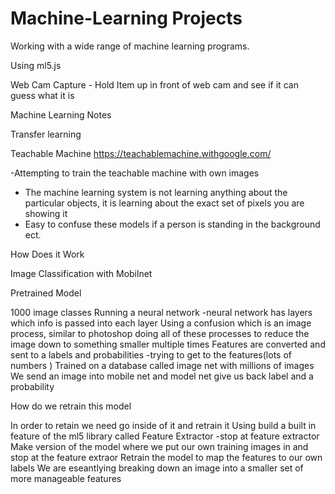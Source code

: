 # Machine-Learning Projects 


Working with a wide range of machine learning programs.

Using ml5.js 

Web Cam Capture - Hold Item up in front of web cam and see if it can guess what it is


Machine Learning Notes


Transfer learning

Teachable Machine 
https://teachablemachine.withgoogle.com/

-Attempting to train the teachable machine with own images 
- The machine learning system is not learning anything about the particular objects, it is learning about the exact set of pixels you are showing it 
- Easy to confuse these models if a person is standing in the background ect. 



How Does it Work 


Image Classification with Mobilnet 

Pretrained Model 

1000 image classes
Running a neural network 
-neural network has layers which info is passed into each layer 
Using a confusion which is an image process, similar to photoshop 
 doing all of these processes to reduce the image down to something smaller multiple times 
Features are converted and sent to a labels and probabilities 
-trying to get to the features(lots of numbers )
Trained on a database called image net with millions of images 
We send an image into mobile net and model net give us back label and a probability 

How do we retrain this model 

In order to retain we need go inside of it and retrain it 
Using build a built in feature of the ml5 library called Feature Extractor 
-stop at feature extractor
Make version of the model where we put our own training images in and stop at the feature extraor 
Retrain the model to map the features to our own labels 
We are eseantlying breaking down an image into a smaller set of more manageable features 

